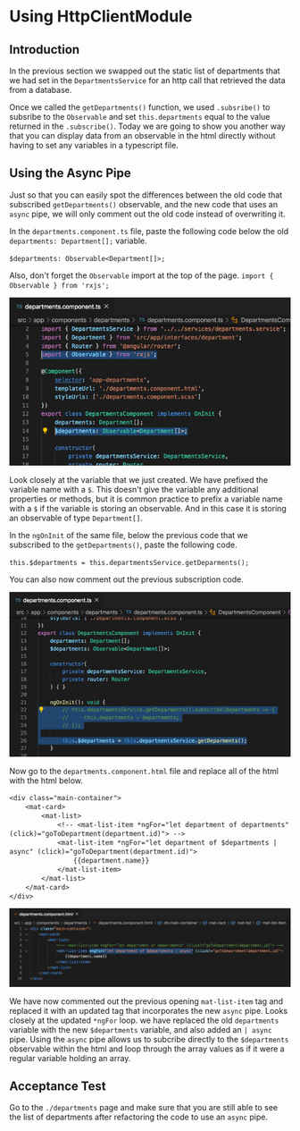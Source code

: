 # Using HttpClientModule

## Introduction

In the previous section we swapped out the static list of departments that we had set in the `DepartmentsService` for an http call that retrieved the data from a database.

Once we called the `getDepartments()` function, we used `.subsribe()` to subsribe to the `Observable` and set `this.departments` equal to the value returned in the `.subscribe()`. Today we are going to show you another way that you can display data from an observable in the html directly without having to set any variables in a typescript file.


## Using the Async Pipe
Just so that you can easily spot the differences between the old code that subscribed `getDepartments()` observable, and the new code that uses an `async` pipe, we will only comment out the old code instead of overwriting it.

In the `departments.component.ts` file, paste the following code below the old `departments: Department[];` variable.

`$departments: Observable<Department[]>;`

Also, don't forget the `Observable` import at the top of the page. `import { Observable } from 'rxjs';`


![](img/observ_variable.png)


Look closely at the variable that we just created. We have prefixed the variable name with a `$`. This doesn't give the variable any additional properties or methods, but it is common practice to prefix a variable name with a `$` if the variable is storing an observable. And in this case it is storing an observable of type `Department[]`.

In the `ngOnInit` of the same file, below the previous code that we subscribed to the `getDepartments()`, paste the following code.

`this.$departments = this.departmentsService.getDeparments();`

You can also now comment out the previous subscription code.


![](img/setting_observ_var.png)


Now go to the `departments.component.html` file and replace all of the html with the html below.

```
<div class="main-container">
    <mat-card>
        <mat-list>
            <!-- <mat-list-item *ngFor="let department of departments" (click)="goToDepartment(department.id)"> -->
            <mat-list-item *ngFor="let department of $departments | async" (click)="goToDepartment(department.id)">
                {{department.name}}
            </mat-list-item>
        </mat-list>
    </mat-card>
</div>
```

![](img/async_ngfor.png)

We have now commented out the previous opening `mat-list-item` tag and replaced it with an updated tag that incorporates the new `async` pipe. Looks closely at the updated `*ngFor` loop. we have replaced the old `departments` variable with the new `$departments` variable, and also added an `| async` pipe. Using the `async` pipe allows us to subcribe directly to the `$departments` observable within the html and loop through the array values as if it were a regular variable holding an array.


## Acceptance Test

Go to the `./departments` page and make sure that you are still able to see the list of departments after refactoring the code to use an `async` pipe.

